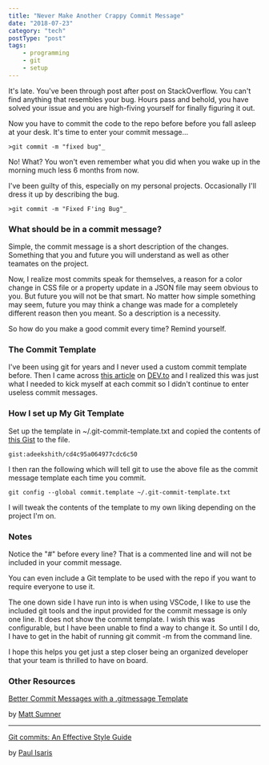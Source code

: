 ```yaml
---
title: "Never Make Another Crappy Commit Message"
date: "2018-07-23"
category: "tech"
postType: "post"
tags:
    - programming
    - git
    - setup
---
```


It's late. You've been through post after post on StackOverflow. You can't find
anything that resembles your bug. Hours pass and behold, you have solved your
issue and you are high-fiving yourself for finally figuring it out.

Now you have to commit the code to the repo before before you fall asleep at
your desk. It's time to enter your commit message...

```
>git commit -m "fixed bug"_
```

No! What? You won't even remember what you did when you wake up in the morning
much less 6 months from now.

I've been guilty of this, especially on my personal projects. Occasionally I'll
dress it up by describing the bug.

```
>git commit -m "Fixed F'ing Bug"_
```

### What should be in a commit message?

Simple, the commit message is a short description of the changes. Something that
you and future you will understand as well as other teamates on the project.

Now, I realize most commits speak for themselves, a reason for a color change in
CSS file or a property update in a JSON file may seem obvious to you. But future
you will not be that smart. No matter how simple something may seem, future you
may think a change was made for a completely different reason then you meant. So
a description is a necessity.

So how do you make a good commit every time? Remind yourself.

### The Commit Template

I've been using git for years and I never used a custom commit template before.
Then I came across
[this article](https://dev.to/shreyasminocha/how-i-do-my-git-commits-34d) on
[DEV.to](DEV.to) and I realized this was just what I needed to kick myself at
each commit so I didn't continue to enter useless commit messages.

### How I set up My Git Template

Set up the template in ~/.git-commit-template.txt and copied the contents of
[this Gist](https://gist.githubusercontent.com/adeekshith/cd4c95a064977cdc6c50/raw/4c9c61000f15f1e8927628bcd2e506c45bf1abc2/.git-commit-template.txt)
to the file.

`gist:adeekshith/cd4c95a064977cdc6c50`

I then ran the following which will tell git to use the above file as the commit
message template each time you commit.

```
git config --global commit.template ~/.git-commit-template.txt
```

I will tweak the contents of the template to my own liking depending on the
project I'm on.

### Notes

Notice the "#" before every line? That is a commented line and will not be
included in your commit message.

You can even include a Git template to be used with the repo if you want to
require everyone to use it.

The one down side I have run into is when using VSCode, I like to use the
included git tools and the input provided for the commit message is only one
line. It does not show the commit template. I wish this was configurable, but I
have been unable to find a way to change it. So until I do, I have to get in the
habit of running git commit -m from the command line.

I hope this helps you get just a step closer being an organized developer that
your team is thrilled to have on board.

### Other Resources

[Better Commit Messages with a .gitmessage Template](https://robots.thoughtbot.com/better-commit-messages-with-a-gitmessage-template)

by [Matt Sumner](https://robots.thoughtbot.com/authors/matt-sumner)

---

[Git commits: An Effective Style Guide](https://dev.to/pavlosisaris/git-commits-an-effective-style-guide-2kkn)

by [Paul Isaris](https://dev.to/pavlosisaris)
